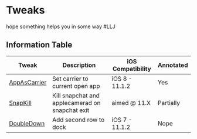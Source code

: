 # Tweaks
hope something helps you in some way \#LLJ

## Information Table

| Tweak | Description |iOS Compatibility | Annotated |
| ----- | ----------- |----------------- | --------- |
| [AppAsCarrier](https://github.com/Tonyk7/Tweaks/tree/master/appascarrier) | Set carrier to current open app | iOS 8 - 11.1.2 | Yes |
| [SnapKill](https://github.com/Tonyk7/Tweaks/tree/master/snapkill) | Kill snapchat and applecamerad on snapchat exit  | aimed @ 11.X | Partially |
| [DoubleDown](https://github.com/Tonyk7/Tweaks/tree/master/doubledown) | Add second row to dock | iOS 7 - 11.1.2 | Nope |
